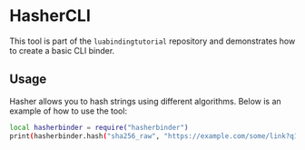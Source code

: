 # HasherCLI

This tool is part of the `luabindingtutorial` repository and demonstrates how to create a basic CLI binder.

## Usage

Hasher allows you to hash strings using different algorithms. Below is an example of how to use the tool:

```sh
local hasherbinder = require("hasherbinder")
print(hasherbinder.hash("sha256_raw", "https://example.com/some/link?q1=1&q2=2&g=3"))
```